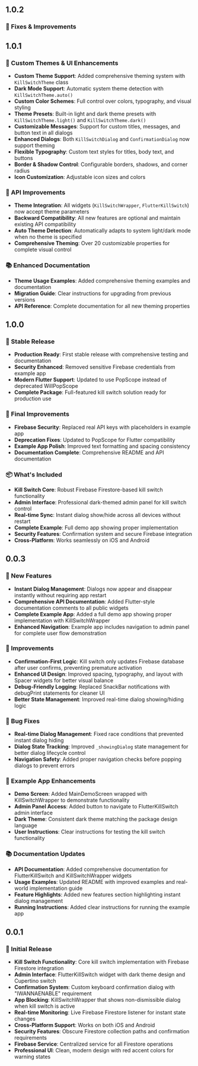 ## 1.0.2

### 🎉 Fixes & Improvements

## 1.0.1

### 🎨 Custom Themes & UI Enhancements
* **Custom Theme Support**: Added comprehensive theming system with `KillSwitchTheme` class
* **Dark Mode Support**: Automatic system theme detection with `KillSwitchTheme.auto()`
* **Custom Color Schemes**: Full control over colors, typography, and visual styling
* **Theme Presets**: Built-in light and dark theme presets with `KillSwitchTheme.light()` and `KillSwitchTheme.dark()`
* **Customizable Messages**: Support for custom titles, messages, and button text in all dialogs
* **Enhanced Dialogs**: Both `KillSwitchDialog` and `ConfirmationDialog` now support theming
* **Flexible Typography**: Custom text styles for titles, body text, and buttons
* **Border & Shadow Control**: Configurable borders, shadows, and corner radius
* **Icon Customization**: Adjustable icon sizes and colors

### 🔧 API Improvements
* **Theme Integration**: All widgets (`KillSwitchWrapper`, `FlutterKillSwitch`) now accept theme parameters
* **Backward Compatibility**: All new features are optional and maintain existing API compatibility
* **Auto Theme Detection**: Automatically adapts to system light/dark mode when no theme is specified
* **Comprehensive Theming**: Over 20 customizable properties for complete visual control

### 📚 Enhanced Documentation
* **Theme Usage Examples**: Added comprehensive theming examples and documentation
* **Migration Guide**: Clear instructions for upgrading from previous versions
* **API Reference**: Complete documentation for all new theming properties

## 1.0.0

### 🎉 Stable Release
* **Production Ready**: First stable release with comprehensive testing and documentation
* **Security Enhanced**: Removed sensitive Firebase credentials from example app
* **Modern Flutter Support**: Updated to use PopScope instead of deprecated WillPopScope
* **Complete Package**: Full-featured kill switch solution ready for production use

### 🔧 Final Improvements
* **Firebase Security**: Replaced real API keys with placeholders in example app
* **Deprecation Fixes**: Updated to PopScope for Flutter compatibility
* **Example App Polish**: Improved text formatting and spacing consistency
* **Documentation Complete**: Comprehensive README and API documentation

### 📦 What's Included
* **Kill Switch Core**: Robust Firebase Firestore-based kill switch functionality
* **Admin Interface**: Professional dark-themed admin panel for kill switch control
* **Real-time Sync**: Instant dialog show/hide across all devices without restart
* **Complete Example**: Full demo app showing proper implementation
* **Security Features**: Confirmation system and secure Firebase integration
* **Cross-Platform**: Works seamlessly on iOS and Android

## 0.0.3

### 🚀 New Features
* **Instant Dialog Management**: Dialogs now appear and disappear instantly without requiring app restart
* **Comprehensive API Documentation**: Added Flutter-style documentation comments to all public widgets
* **Complete Example App**: Added a full demo app showing proper implementation with KillSwitchWrapper
* **Enhanced Navigation**: Example app includes navigation to admin panel for complete user flow demonstration

### 🔧 Improvements
* **Confirmation-First Logic**: Kill switch only updates Firebase database after user confirms, preventing premature activation
* **Enhanced UI Design**: Improved spacing, typography, and layout with Spacer widgets for better visual balance
* **Debug-Friendly Logging**: Replaced SnackBar notifications with debugPrint statements for cleaner UI
* **Better State Management**: Improved real-time dialog showing/hiding logic

### 🐛 Bug Fixes
* **Real-time Dialog Management**: Fixed race conditions that prevented instant dialog hiding
* **Dialog State Tracking**: Improved `_showingDialog` state management for better dialog lifecycle control
* **Navigation Safety**: Added proper navigation checks before popping dialogs to prevent errors

### 📱 Example App Enhancements
* **Demo Screen**: Added MainDemoScreen wrapped with KillSwitchWrapper to demonstrate functionality
* **Admin Panel Access**: Added button to navigate to FlutterKillSwitch admin interface
* **Dark Theme**: Consistent dark theme matching the package design language
* **User Instructions**: Clear instructions for testing the kill switch functionality

### 📚 Documentation Updates
* **API Documentation**: Added comprehensive documentation for FlutterKillSwitch and KillSwitchWrapper widgets
* **Usage Examples**: Updated README with improved examples and real-world implementation guide
* **Feature Highlights**: Added new features section highlighting instant dialog management
* **Running Instructions**: Added clear instructions for running the example app

## 0.0.1

### 🎉 Initial Release
* **Kill Switch Functionality**: Core kill switch implementation with Firebase Firestore integration
* **Admin Interface**: FlutterKillSwitch widget with dark theme design and Cupertino switch
* **Confirmation System**: Custom keyboard confirmation dialog with "IWANNAENABLE" requirement
* **App Blocking**: KillSwitchWrapper that shows non-dismissible dialog when kill switch is active
* **Real-time Monitoring**: Live Firebase Firestore listener for instant state changes
* **Cross-Platform Support**: Works on both iOS and Android
* **Security Features**: Obscure Firestore collection paths and confirmation requirements
* **Firebase Service**: Centralized service for all Firestore operations
* **Professional UI**: Clean, modern design with red accent colors for warning states
